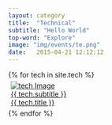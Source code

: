 ```yaml
---
layout: category
title:  "Technical"
subtitle: "Hello World"
top-word: "Explore"
image: "img/events/te.png"
date:   2015-04-21 12:12:12
---
```

<section class="no-padding" id="portfolio">
    <div class="container-fluid">
        <div class="row no-gutter">
            {% for tech in site.tech %}
                <div class="col-lg-4 col-sm-6" style="padding: 5px;">
                    <a href="{{ tech.url }}" class="portfolio-box">
                        <img src="{{ tech.image }}" class="img-responsive" alt="tech Image">
                        <div class="portfolio-box-caption">
                            <div class="portfolio-box-caption-content">
                                <div class="project-category text-faded center aclonica">
                                    {{ tech.subtitle }}
                                </div>
                                <div class="project-name center aclonica">
                                    {{ tech.title }}
                                </div>
                            </div>
                        </div>
                    </a>
                </div>
            {% endfor %}
        </div>
    </div>
</section>